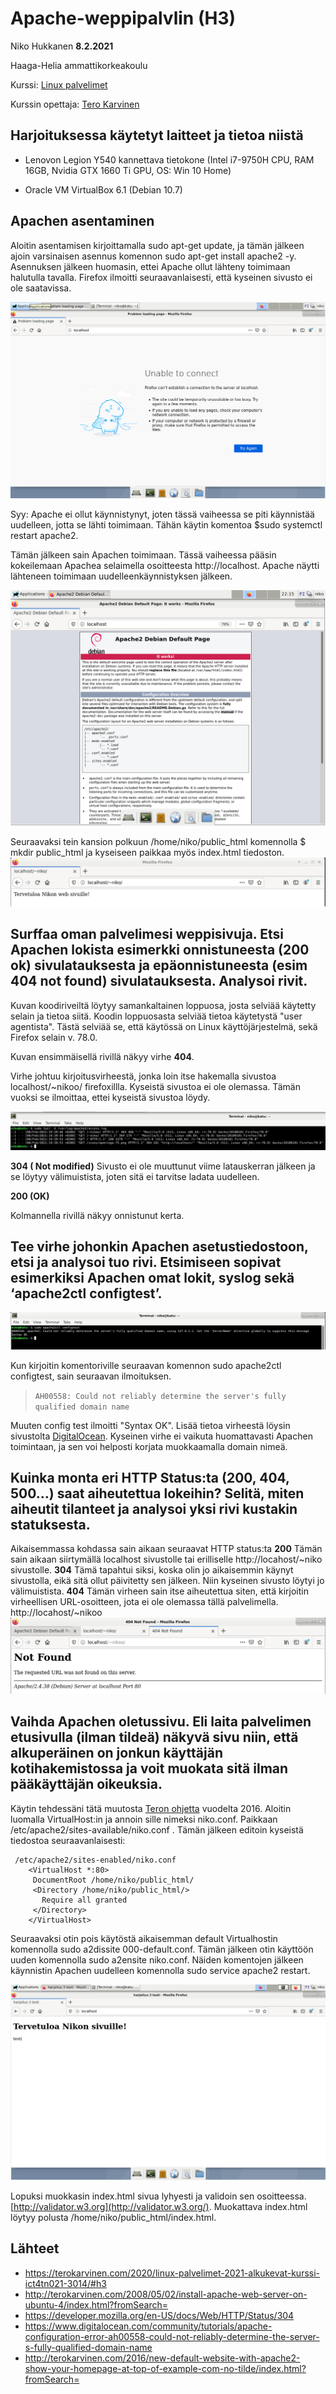 
# Apache-weppipalvlin (H3)

Niko Hukkanen **8.2.2021**

Haaga-Helia ammattikorkeakoulu

Kurssi: [Linux palvelimet](https://terokarvinen.com/2020/linux-palvelimet-2021-alkukevat-kurssi-ict4tn021-3014/)

Kurssin opettaja: [Tero Karvinen](https://terokarvinen.com/)
## Harjoituksessa käytetyt laitteet ja tietoa niistä

-   Lenovon Legion Y540 kannettava tietokone (Intel i7-9750H CPU, RAM 16GB, Nvidia GTX 1660 Ti GPU, OS: Win 10 Home)
    
-   Oracle VM VirtualBox 6.1 (Debian 10.7)

## Apachen asentaminen

Aloitin asentamisen kirjoittamalla sudo apt-get update, ja tämän jälkeen ajoin varsinaisen asennus komennon sudo apt-get install apache2 -y.  Asennuksen jälkeen huomasin, ettei Apache ollut lähteny toimimaan halutulla tavalla. Firefox ilmoitti seuraavanlaisesti, että kyseinen sivusto ei ole saatavissa.

![unable](https://github.com/nikhuk/linuxpalvelimet/blob/main/assets/h3/localhostx.PNG?raw=true)

Syy: Apache ei ollut käynnistynyt, joten tässä vaiheessa se piti käynnistää uudelleen, jotta se lähti toimimaan. Tähän käytin komentoa $sudo systemctl restart apache2.

Tämän jälkeen sain Apachen toimimaan. Tässä vaiheessa pääsin kokeilemaan Apachea selaimella osoitteesta http://localhost. Apache näytti lähteneen toimimaan uudelleenkäynnistyksen jälkeen.

![apache](https://github.com/nikhuk/linuxpalvelimet/blob/adc4c257e7997e46ecdf4a14a5f4202fef34b162/assets/h3/apache.PNG?raw=true)

Seuraavaksi tein kansion polkuun /home/niko/public_html komennolla $ mkdir public_html ja kyseiseen paikkaa myös index.html tiedoston.
![indexhtml](https://github.com/nikhuk/linuxpalvelimet/blob/main/assets/h3/nikos.PNG?raw=true)


## Surffaa oman palvelimesi weppisivuja. Etsi Apachen lokista esimerkki onnistuneesta (200 ok) sivulatauksesta ja epäonnistuneesta (esim 404 not found) sivulatauksesta. Analysoi rivit.
Kuvan koodiriveiltä löytyy samankaltainen loppuosa, josta selviää käytetty selain ja tietoa siitä.
Koodin loppuosasta selviää tietoa käytetystä "user agentista". Tästä selviää se, että käytössä on Linux käyttöjärjestelmä, sekä Firefox selain v. 78.0.

Kuvan ensimmäisellä rivillä näkyy virhe **404**.

Virhe johtuu kirjoitusvirheestä, jonka loin itse hakemalla sivustoa localhost/~nikoo/ firefoxillla. Kyseistä sivustoa ei ole olemassa. Tämän vuoksi se ilmoittaa, ettei kyseistä sivustoa löydy.

![apachelog](https://github.com/nikhuk/linuxpalvelimet/blob/main/assets/h3/apacheloki.PNG?raw=true)

**304 ( Not modified)** Sivusto ei ole muuttunut viime latauskerran jälkeen ja se löytyy välimuistista, joten sitä ei tarvitse ladata uudelleen.

**200 (OK)**

Kolmannella rivillä näkyy onnistunut kerta.

## Tee virhe johonkin Apachen asetustiedostoon, etsi ja analysoi tuo rivi. Etsimiseen sopivat esimerkiksi Apachen omat lokit, syslog sekä ‘apache2ctl configtest’.

![apachectl2](https://github.com/nikhuk/linuxpalvelimet/blob/main/assets/h3/apache2ctl%20configtest.PNG?raw=true)

Kun kirjoitin komentoriville seuraavan komennon sudo apache2ctl configtest, sain seuraavan ilmoituksen.

> `AH00558: Could not reliably determine the server's fully qualified domain name`

Muuten config test ilmoitti "Syntax OK". Lisää tietoa virheestä löysin sivustolta [DigitalOcean](https://www.digitalocean.com/community/tutorials/apache-configuration-error-ah00558-could-not-reliably-determine-the-server-s-fully-qualified-domain-name). Kyseinen virhe ei vaikuta huomattavasti Apachen toimintaan, ja sen voi helposti korjata muokkaamalla domain nimeä.
## Kuinka monta eri HTTP Status:ta (200, 404, 500…) saat aiheutettua lokeihin? Selitä, miten aiheutit tilanteet ja analysoi yksi rivi kustakin statuksesta.
Aikaisemmassa kohdassa sain aikaan seuraavat HTTP status:ta
 **200**
Tämän sain aikaan siirtymällä localhost sivustolle tai erilliselle http://locahost/~niko sivustolle.
**304**
Tämä tapahtui siksi, koska olin jo aikaisemmin käynyt sivustolla, eikä sitä ollut päivitetty sen jälkeen. Niin kyseinen sivusto löytyi jo välimuistista.
**404**
Tämän virheen sain itse aiheutettua siten, että kirjoitin virheellisen URL-osoitteen, jota ei ole olemassa tällä palvelimella. http://locahost/~nikoo
![404](https://github.com/nikhuk/linuxpalvelimet/blob/main/assets/h3/404.PNG?raw=true)



## Vaihda Apachen oletussivu. Eli laita palvelimen etusivulla (ilman tildeä) näkyvä sivu niin, että alkuperäinen on jonkun käyttäjän kotihakemistossa ja voit muokata sitä ilman pääkäyttäjän oikeuksia.
Käytin tehdessäni tätä muutosta [Teron ohjetta](http://terokarvinen.com/2016/new-default-website-with-apache2-show-your-homepage-at-top-of-example-com-no-tilde/index.html?fromSearch=) vuodelta 2016.
Aloitin luomalla VirtualHost:in ja annoin sille nimeksi niko.conf.  Paikkaan /etc/apache2/sites-available/niko.conf .
Tämän jälkeen editoin kyseistä tiedostoa seuraavanlaisesti: 

     /etc/apache2/sites-enabled/niko.conf
        <VirtualHost *:80>
         DocumentRoot /home/niko/public_html/
         <Directory /home/niko/public_html/>
           Require all granted
         </Directory>
        </VirtualHost>

Seuraavaksi otin pois käytöstä aikaisemman default Virtualhostin komennolla sudo a2dissite 000-default.conf. 
Tämän jälkeen otin käyttöön uuden komennolla sudo a2ensite niko.conf.
Näiden komentojen jälkeen käynnistin Apachen uudelleen komennolla sudo service apache2 restart.

![valmis](https://github.com/nikhuk/linuxpalvelimet/blob/main/assets/h3/vhost2.PNG?raw=true)

Lopuksi muokkasin index.html sivua lyhyesti ja validoin sen osoitteessa. [http://validator.w3.org](http://validator.w3.org/). 
Muokattava index.html löytyy polusta /home/niko/public_html/index.html.

## Lähteet

 - https://terokarvinen.com/2020/linux-palvelimet-2021-alkukevat-kurssi-ict4tn021-3014/#h3
 - http://terokarvinen.com/2008/05/02/install-apache-web-server-on-ubuntu-4/index.html?fromSearch=
 - https://developer.mozilla.org/en-US/docs/Web/HTTP/Status/304
 - https://www.digitalocean.com/community/tutorials/apache-configuration-error-ah00558-could-not-reliably-determine-the-server-s-fully-qualified-domain-name
 - http://terokarvinen.com/2016/new-default-website-with-apache2-show-your-homepage-at-top-of-example-com-no-tilde/index.html?fromSearch=
